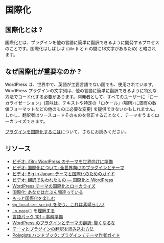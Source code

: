 <!--
# Internationalization
-->

# 国際化

<!--
## What is Internationalization?
-->

## 国際化とは ?

<!--
Internationalization is the process of developing a plugin so it can easily be translated into other languages. Internationalization is often abbreviated as `i18n` (because there are 18 letters between the letters i and n).
-->

国際化とは、プラグインを他の言語に簡単に翻訳できるように開発するプロセスのことです。国際化はしばしば `i18n` (i と n の間に18文字があるため) と略されます。

<!--
## Why is Internationalization Important?
-->

## なぜ国際化が重要なのか ?

<!--
WordPress is used all over the world, in countries where English is not the main language. The strings in the WordPress plugins need to be coded in a special way so that can be easily translated into other languages. As a developer, you may not be able to provide _localizations_ (meaning, changes required to the text and other things like number formats specific to a given _locale_ (location)) for all your users; however, a translator can successfully localize the theme without needing to modify the source code itself.
-->

WordPress は、世界中で、英語が主要言語でない国でも、使用されています。WordPress プラグインの文字列は、他の言語に簡単に翻訳できるように特別な方法でコード化する必要があります。開発者として、すべてのユーザーに「ローカライゼーション」(意味は、テキストや特定の「ロケール」(場所) に固有の数値フォーマットなどの他のものに必要な変更) を提供できないかもしれません。しかし、翻訳者はソースコードそのものを修正することなく、テーマをうまくローカライズできます。

<!--
Read further on [How to Internationalize your Plugin](https://developer.wordpress.org/plugins/internationalization/how-to-internationalize-your-plugin/).
-->

[プラグインを国際化するには](https://developer.wordpress.org/plugins/internationalization/how-to-internationalize-your-plugin/)について、さらにお読みください。

<!--
## Resources
-->

## リソース

<!--
- [Video: i18n: Preparing Your WordPress Theme for the World](https://www.youtube.com/watch?v=fJfqgrzjEis)
- [Video: On Internationalization: Plugins and themes for the whole world](https://wordpress.tv/2014/02/26/samuel-otto-wood-on-internationalization-plugins-and-themes-for-the-whole-world/)
- [Video: Big in Japan: A Guide for Themes and Internationalization](https://wordpress.tv/2013/08/03/shannon-smith-big-in-japan-a-guide-for-themes-and-internationalization/)
- [Video: Lost in Translation—i18n and WordPress](https://wordpress.tv/2009/11/14/ze-fontainhas-i18n-nyc09/)
- [Internationalizing And Localizing Your WordPress Theme](https://www.smashingmagazine.com/2011/12/internationalizing-localizing-wordpress-theme/)
- [Internationalization: You're probably doing it wrong](http://ottopress.com/2012/internationalization-youre-probably-doing-it-wrong/)
- [More Internationalization Fun](http://ottopress.com/2012/more-internationalization-fun/)
- [Use `wp_localize_script`, It Is Awesome](https://pippinsplugins.com/use-wp_localize_script-it-is-awesome/)
- [Understanding](https://konstantin.blog/2013/_n_noop/) [`_n_noop()`](https://developer.wordpress.org/reference/functions/_n_noop/)
- [Language Packs 101 – Prepwork](http://ottopress.com/2013/language-packs-101-prepwork/)
- [Translating WordPress Plugins and Themes: Don't Get Clever](https://markjaquith.wordpress.com/2011/10/06/translating-wordpress-plugins-and-themes-dont-get-clever/)
- [How to load theme and plugin translations](https://ulrich.pogson.ch/load-theme-plugin-translations)
- [Polyglots Handbook: Plugin/Theme Authors Guide](https://make.wordpress.org/polyglots/handbook/plugin-theme-authors-guide/)
-->

- [ビデオ: i18n: WordPress のテーマを世界向けに準備](https://www.youtube.com/watch?v=fJfqgrzjEis)
- [ビデオ: 国際化について: 全世界向けのプラグインとテーマ](https://wordpress.tv/2014/02/26/samuel-otto-wood-on-internationalization-plugins-and-themes-for-the-whole-world/)
- [ビデオ: Big in Japan: テーマと国際化のためのガイド](https://wordpress.tv/2013/08/03/shannon-smith-big-in-japan-a-guide-for-themes-and-internationalization/)
- [ビデオ: 翻訳で失われたもの — 国際化と WordPress](https://wordpress.tv/2009/11/14/ze-fontainhas-i18n-nyc09/)
- [WordPress テーマの国際化とローカライズ](https://www.smashingmagazine.com/2011/12/internationalizing-localizing-wordpress-theme/)
- [国際化: あなたはたぶん間違っている](http://ottopress.com/2012/internationalization-youre-probably-doing-it-wrong/)
- [もっと国際化を楽しむ](http://ottopress.com/2012/more-internationalization-fun/)
- [`wp_localize_script` を使う、これは素晴らしい](https://pippinsplugins.com/use-wp_localize_script-it-is-awesome/)
- [`_n_noop()`](https://developer.wordpress.org/reference/functions/_n_noop/) を[理解する](https://konstantin.blog/2013/_n_noop/) 
- [言語パック 101 – 事前準備](http://ottopress.com/2013/language-packs-101-prepwork/)
- [WordPress のプラグインとテーマの翻訳: 賢くなるな](https://markjaquith.wordpress.com/2011/10/06/translating-wordpress-plugins-and-themes-dont-get-clever/)
- [テーマとプラグインの翻訳を読み込む方法](https://ulrich.pogson.ch/load-theme-plugin-translations)
- [Polyglots ハンドブック: プラグイン / テーマ作者ガイド](https://make.wordpress.org/polyglots/handbook/plugin-theme-authors-guide/)
